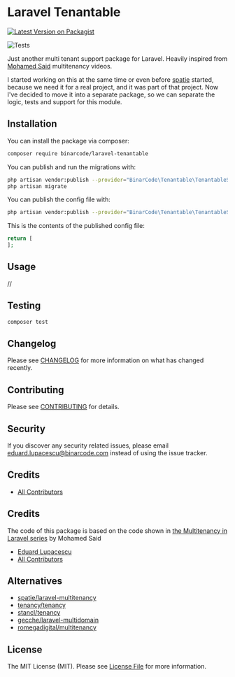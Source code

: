 # Laravel Tenantable

[![Latest Version on Packagist](https://img.shields.io/packagist/v/binarcode/y.svg?style=flat-square)](https://packagist.org/packages/binarcode/y)

![Tests](https://github.com/BinarCode/laravel-tenantable/workflows/Tests/badge.svg?branch=master)

Just another multi tenant support package for Laravel. Heavily inspired from [Mohamed Said](https://github.com/themsaid) multitenancy videos. 

I started working on this at the same time or even before [spatie](https://github.com/spatie/laravel-multitenancy) started, because we need it for a real project, and it was part of that project. Now I've decided to move it into a separate package, so we can separate the logic, tests and support for this module.

## Installation

You can install the package via composer:

```bash
composer require binarcode/laravel-tenantable
```

You can publish and run the migrations with:

```bash
php artisan vendor:publish --provider="BinarCode\Tenantable\TenantableServiceProvider" --tag="migrations"
php artisan migrate
```

You can publish the config file with:
```bash
php artisan vendor:publish --provider="BinarCode\Tenantable\TenantableServiceProvider" --tag="config"
```

This is the contents of the published config file:

```php
return [
];
```

## Usage

//

## Testing

``` bash
composer test
```

## Changelog

Please see [CHANGELOG](CHANGELOG.md) for more information on what has changed recently.

## Contributing

Please see [CONTRIBUTING](CONTRIBUTING.md) for details.

## Security

If you discover any security related issues, please email eduard.lupacescu@binarcode.com instead of using the issue tracker.

## Credits

- [All Contributors](../../contributors)

## Credits

The code of this package is based on the code shown in [the Multitenancy in Laravel series](https://www.youtube.com/watch?v=592EgykFOz4)  by Mohamed Said

- [Eduard Lupacescu](https://github.com/binaryk)
- [All Contributors](../../contributors)

## Alternatives

- [spatie/laravel-multitenancy](https://github.com/spatie/laravel-multitenancy)
- [tenancy/tenancy](https://tenancy.dev)
- [stancl/tenancy](https://tenancyforlaravel.com)
- [gecche/laravel-multidomain](https://github.com/gecche/laravel-multidomain)
- [romegadigital/multitenancy](https://github.com/romegasoftware/multitenancy)

## License

The MIT License (MIT). Please see [License File](LICENSE.md) for more information.
